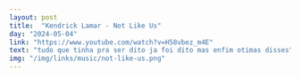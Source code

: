 ```yaml
---
layout: post
title:  "Kendrick Lamar - Not Like Us"
day: "2024-05-04"
link: "https://www.youtube.com/watch?v=H58vbez_m4E"
text: "tudo que tinha pra ser dito ja foi dito mas enfim otimas disses"
img: "/img/links/music/not-like-us.png"
---
```

